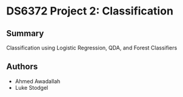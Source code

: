 # DS6372 Project 2: Classification

## Summary
Classification using Logistic Regression, QDA, and Forest Classifiers

## Authors
- Ahmed Awadallah
- Luke Stodgel